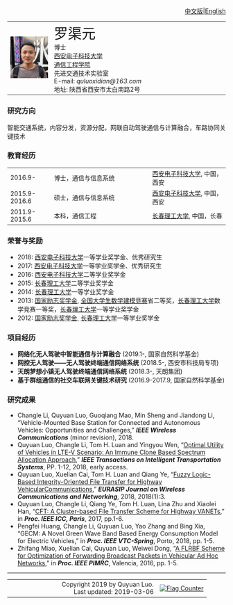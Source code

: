 <div style="text-align: right"> <a href="/index-ch.html">中文版</a>|<a href="/index.html">English</a></div>
<table border="0" cellpadding="0" cellspacing="0">
  <tr>
    <td width="20%">
      <img src="https://raw.githubusercontent.com/Luoquyuan/HomePage/master/Images/qyluo.png">
    </td>
    <td width="80%">
     <font size="6"> 罗渠元 </font> <br> 
      博士 <br> 
      <a href="https://www.xidian.edu.cn/" >西安电子科技大学</a><br>
      <a href="http://ste.xidian.edu.cn/english/index/school_introduction.htm">通信工程学院 </a> <br>
      先进交通技术实验室 <br>
      E-mail: <i>quluoxidian@163.com</i> <br>
      地址: 陕西省西安市太白南路2号 <br>
    </td>
  </tr>
</table>



### 研究方向
智能交通系统，内容分发，资源分配，网联自动驾驶通信与计算融合，车路协同关键技术

### 教育经历

<table border="0" cellpadding="0" cellspacing="0">
    <tr>
        <td width="20%">2016.9-</td>
        <td width="45%">博士，通信与信息系统</td>
        <td><a href="https://www.xidian.edu.cn/" >西安电子科技大学</a>, 中国，西安</td>
    </tr>
    <tr>
        <td width="20%">2015.9-2016.6</td>
        <td width="45%">硕士，通信与信息系统</td>
        <td><a href="https://www.xidian.edu.cn/" >西安电子科技大学</a>, 中国，西安</td>
    </tr>
    <tr>
        <td width="20%">2011.9-2015.6</td>
        <td width="45%">本科，通信工程</td>
        <td><a href="http://www.cust.edu.cn/" >长春理工大学</a>, 中国，长春</td>
    </tr>
</table>

### 荣誉与奖励
* 2018: [西安电子科技大学](https://www.xidian.edu.cn/)一等学业奖学金、优秀研究生
* 2017: [西安电子科技大学](https://www.xidian.edu.cn/)一等学业奖学金、优秀研究生
* 2016: [西安电子科技大学](https://www.xidian.edu.cn/)二等学业奖学金
* 2015: [长春理工大学](http://www.cust.edu.cn/)二等学业奖学金
* 2014: [长春理工大学](http://www.cust.edu.cn/)一等学业奖学金
* 2013: [国家励志奖学金](https://baike.baidu.com/item/%E5%9B%BD%E5%AE%B6%E5%8A%B1%E5%BF%97%E5%A5%96%E5%AD%A6%E9%87%91/4293574?fr=aladdin), [全国大学生数学建模竞赛](http://mcm.edu.cn/)省二等奖，[长春理工大学](http://www.cust.edu.cn/)数学竞赛一等奖，[长春理工大学](http://www.cust.edu.cn/)一等学业奖学金
* 2012: [国家励志奖学金](https://baike.baidu.com/item/%E5%9B%BD%E5%AE%B6%E5%8A%B1%E5%BF%97%E5%A5%96%E5%AD%A6%E9%87%91/4293574?fr=aladdin), [长春理工大学](http://www.cust.edu.cn/)一等学业奖学金

### 项目经历
* **网络化无人驾驶中智能通信与计算融合** (2019.1-, 国家自然科学基金)
* **网控无人驾驶——无人驾驶终端通信网络系统** (2018.5-, 西安市科技局专项)
* **天朗梦想小镇无人驾驶终端通信网络系统** (2018.3-, 天朗集团)
* **基于群组通信的社交车联网关键技术研究** (2016.9-2017.9, 国家自然科学基金)

### 研究成果
* Changle Li, Quyuan Luo, Guoqiang Mao, Min Sheng and Jiandong Li, “Vehicle-Mounted Base Station for Connected and Autonomous Vehicles: Opportunities and Challenges,” **_IEEE Wireless Communications_** (minor revision), 2018.
* Quyuan Luo, Changle Li, Tom H. Luan and Yingyou Wen, “[Optimal Utility of Vehicles in LTE-V Scenario: An Immune Clone Based Spectrum Allocation Approach](https://ieeexplore.ieee.org/stamp/stamp.jsp?tp=&arnumber=8421070),” **_IEEE Transactions on Intelligent Transportation Systems_**, PP. 1-12, 2018, early access.
* Quyuan Luo, Xuelian Cai, Tom H. Luan and Qiang Ye, “[Fuzzy Logic-Based Integrity-Oriented File Transfer for Highway VehicularCommunications](https://jwcn-eurasipjournals.springeropen.com/track/pdf/10.1186/s13638-017-1009-x),” **_EURASIP Journal on Wireless Communications and Networking_**, 2018, 2018(1):3.
* Quyuan Luo, Changle Li, Qiang Ye, Tom H. Luan, Lina Zhu and Xiaolei Han, “[CFT: A Cluster-based File Transfer Scheme for Highway VANETs](https://ieeexplore.ieee.org/stamp/stamp.jsp?tp=&arnumber=7996452),” in **_Proc. IEEE ICC, Paris_**, 2017, pp.1-6.
* Pengfei Huang, Changle Li, Quyuan Luo, Yao Zhang and Bing Xia, “GECM: A Novel Green Wave Band Based Energy Consumption Model for Electric Vehicles,” in **_Proc. IEEE VTC-Spring_**, Porto, 2018, pp. 1-5.
* Zhifang Miao, Xuelian Cai, Quyuan Luo, Weiwei Dong, “[A FLRBF Scheme for Optimization of Forwarding Broadcast Packets in Vehicular Ad Hoc Networks](https://ieeexplore.ieee.org/stamp/stamp.jsp?tp=&arnumber=7794952),” in **_Proc. IEEE PIMRC_**, Valencia, 2016, pp. 1-5.

<HR color=#000000 SIZE=2>
		<div class="copyright">
				<table border="0" cellpadding="0" cellspacing="0" width="100%">
					<tr>
						<td style="text-align:right" >
						Copyright 2019 by Quyuan Luo.<br>
						Last updated: 2019-03-06
						</td>
						<td style="vertical-align:center;text-align:right"  width=25%>
							<a href="https://info.flagcounter.com/sZQL">
								<img     src="https://s01.flagcounter.com/count/sZQL/bg_FFFFFF/txt_000000/border_CCCCCC/columns_4/maxflags_20/viewers_0/labels_1/pageviews_1/flags_0/percent_0/" 
								     alt="Flag Counter" border="0" width="250px"></a>
						</td>
					</tr>
				</table>			
		</div>
